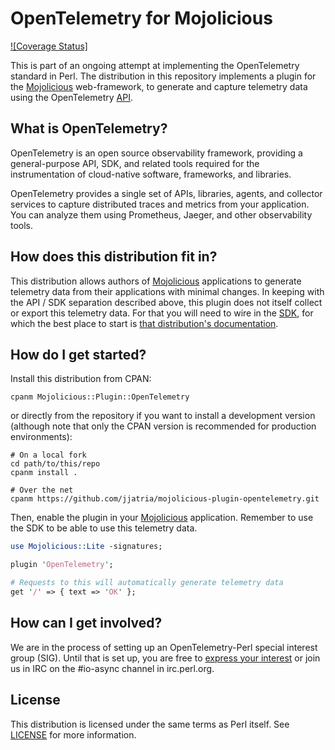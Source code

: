 # OpenTelemetry for Mojolicious

[![Coverage Status]][coveralls]

This is part of an ongoing attempt at implementing the OpenTelemetry
standard in Perl. The distribution in this repository implements a
plugin for the [Mojolicious] web-framework, to generate and capture
telemetry data using the OpenTelemetry [API].

## What is OpenTelemetry?

OpenTelemetry is an open source observability framework, providing a
general-purpose API, SDK, and related tools required for the instrumentation
of cloud-native software, frameworks, and libraries.

OpenTelemetry provides a single set of APIs, libraries, agents, and collector
services to capture distributed traces and metrics from your application. You
can analyze them using Prometheus, Jaeger, and other observability tools.

## How does this distribution fit in?

This distribution allows authors of [Mojolicious] applications to generate
telemetry data from their applications with minimal changes. In keeping with
the API / SDK separation described above, this plugin does not itself collect
or export this telemetry data. For that you will need to wire in the [SDK], for
which the best place to start is [that distribution's documentation][sdk].

## How do I get started?

Install this distribution from CPAN:
```
cpanm Mojolicious::Plugin::OpenTelemetry
```
or directly from the repository if you want to install a development
version (although note that only the CPAN version is recommended for
production environments):
```
# On a local fork
cd path/to/this/repo
cpanm install .

# Over the net
cpanm https://github.com/jjatria/mojolicious-plugin-opentelemetry.git
```

Then, enable the plugin in your [Mojolicious] application. Remember to use the
SDK to be able to use this telemetry data.

``` perl
use Mojolicious::Lite -signatures;

plugin 'OpenTelemetry';

# Requests to this will automatically generate telemetry data
get '/' => { text => 'OK' };
```

## How can I get involved?

We are in the process of setting up an OpenTelemetry-Perl special interest
group (SIG). Until that is set up, you are free to [express your
interest][sig] or join us in IRC on the #io-async channel in irc.perl.org.

## License

This distribution is licensed under the same terms as Perl itself. See
[LICENSE] for more information.

[mojolicious]: https://mojolicious.org/
[sdk]: https://github.com/jjatria/perl-opentelemetry-sdk
[api]: https://github.com/jjatria/perl-opentelemetry
[coveralls]: https://coveralls.io/github/jjatria/mojolicious-plugin-opentelemetry?branch=main
[license]: https://github.com/jjatria/mojolicious-plugin-opentelemetry/blob/main/LICENSE
[sig]: https://github.com/open-telemetry/community/issues/828

